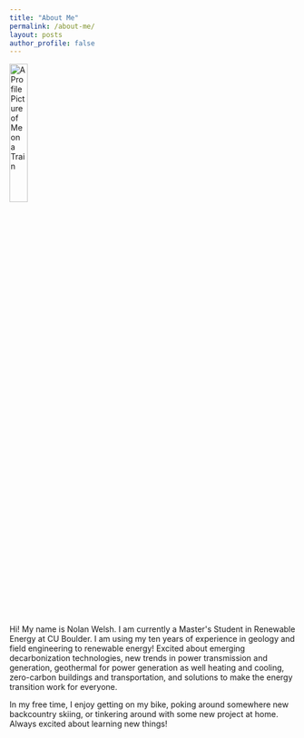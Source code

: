 ```yaml
---
title: "About Me"
permalink: /about-me/
layout: posts
author_profile: false
---
```


<img
src="/img/thumbnail_IMG_3783.jpg"
alt="A Profile Picture of Me on a Train" 
width="25%" />

Hi! My name is Nolan Welsh.  I am currently a Master's Student in Renewable Energy at CU Boulder. I am using my ten years of experience in geology and field engineering to renewable energy! Excited about emerging decarbonization technologies, new trends in power transmission and generation, geothermal for power generation as well heating and cooling, zero-carbon buildings and transportation, and solutions to make the energy transition work for everyone.

In my free time, I enjoy getting on my bike, poking around somewhere new backcountry skiing, or tinkering around with some new project at home. Always excited about learning new things!